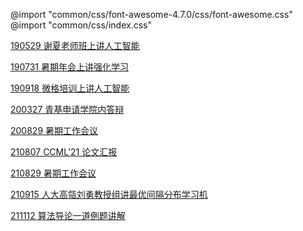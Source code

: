 @import "common/css/font-awesome-4.7.0/css/font-awesome.css"
@import "common/css/index.css"

[190529 谢夏老师班上讲人工智能](190529-ai-intro/190529-ai-intro.html)

[190731 暑期年会上讲强化学习](190731-rl-intro/190731-rl-intro.html)

[190918 微格培训上讲人工智能](190918-ai-intro/190918-ai-intro.html)

[200327 青基申请学院内答辩](200327-fund-application/200327-fund-application.html)

[200829 暑期工作会议](200829-annual/200829-annual.html)

[210807 CCML'21 论文汇报](210807-ccml376/210807-ccml376.html)

[210829 暑期工作会议](210829-annual/210829-annual.html)

[210915 人大高瓴刘勇教授组讲最优间隔分布学习机](210915-odm-intro/210915-odm-intro.html)

[211112 算法导论一道例题讲解](211112-alg/211112-alg.html)
